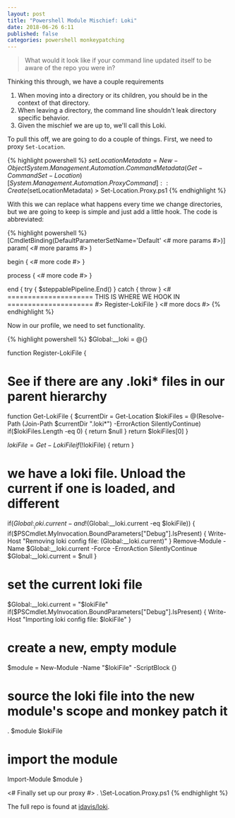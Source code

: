 ```yaml
---
layout: post
title: "Powershell Module Mischief: Loki"
date: 2018-06-26 6:11
published: false
categories: powershell monkeypatching
---
```


> What would it look like if your command line updated itself to be aware of the repo you were in?

Thinking this through, we have a couple requirements
1. When moving into a directory or its children, you should be in the context of that directory.
2. When leaving a directory, the command line shouldn't leak directory specific behavior.
3. Given the mischief we are up to, we'll call this Loki.

To pull this off, we are going to do a couple of things. First, we need to proxy `Set-Location`.

{% highlight powershell %}
$setLocationMetadata =
    New-Object System.Management.Automation.CommandMetadata (Get-Command Set-Location)
[System.Management.Automation.ProxyCommand]::Create($setLocationMetadata)
    > Set-Location.Proxy.ps1
{% endhighlight %}

With this we can replace what happens every time we change directories, but we are going to keep is simple and just add a little hook. The code is abbreviated:

{% highlight powershell %}
[CmdletBinding(DefaultParameterSetName='Default' <# more params #>)]
param( <# more params #> )

begin { <# more code #> }

process { <# more code #> }

end {
    try {
        $steppablePipeline.End()
    } catch {
        throw
    }
    <# ===================== THIS IS WHERE WE HOOK IN ===================== #>
    Register-LokiFile
}
<# more docs #>
{% endhighlight %}

Now in our profile, we need to set functionality.

{% highlight powershell %}
$Global:__loki = @{}
 
function Register-LokiFile {
  # See if there are any .loki* files in our parent hierarchy
  function Get-LokiFile {
    $currentDir = Get-Location
    $lokiFiles = @(Resolve-Path (Join-Path $currentDir ".loki*")
                     -ErrorAction SilentlyContinue)
    if($lokiFiles.Length -eq 0) { return $null }
    return $lokiFiles[0]
  }
  
  $lokiFile = Get-LokiFile
  if(!$lokiFile) { return }

  # we have a loki file. Unload the current if one is loaded, and different
  if($Global:__loki.current -and !($Global:__loki.current -eq $lokiFile)) {
    if($PSCmdlet.MyInvocation.BoundParameters["Debug"].IsPresent) {
      Write-Host "Removing loki config file: $($Global:__loki.current)"
    }
    Remove-Module -Name $Global:__loki.current -Force -ErrorAction SilentlyContinue
    $Global:__loki.current = $null
  }
  # set the current loki file
  $Global:__loki.current = "$lokiFile"
  if($PSCmdlet.MyInvocation.BoundParameters["Debug"].IsPresent) {
    Write-Host "Importing loki config file: $lokiFile"
  }
  # create a new, empty module
  $module = New-Module -Name "$lokiFile" -ScriptBlock {}
  # source the loki file into the new module's scope and monkey patch it
  . $module $lokiFile
  # import the module
  Import-Module $module
}

<# Finally set up our proxy #>
. \Set-Location.Proxy.ps1
{% endhighlight %}

The full repo is found at [idavis/loki](https://github.com/idavis/loki).